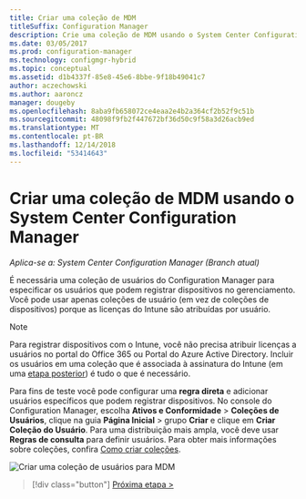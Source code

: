 ```yaml
---
title: Criar uma coleção de MDM
titleSuffix: Configuration Manager
description: Crie uma coleção de MDM usando o System Center Configuration Manager.
ms.date: 03/05/2017
ms.prod: configuration-manager
ms.technology: configmgr-hybrid
ms.topic: conceptual
ms.assetid: d1b4337f-85e8-45e6-8bbe-9f18b49041c7
author: aczechowski
ms.author: aaroncz
manager: dougeby
ms.openlocfilehash: 8aba9fb658072ce4eaa2e4b2a364cf2b52f9c51b
ms.sourcegitcommit: 48098f9fb2f447672bf36d50c9f58a3d26acb9ed
ms.translationtype: MT
ms.contentlocale: pt-BR
ms.lasthandoff: 12/14/2018
ms.locfileid: "53414643"
---
```

# <a name="create-an-mdm-collection-with-system-center-configuration-manager-and-microsoft-intune"></a>Criar uma coleção de MDM usando o System Center Configuration Manager

*Aplica-se a: System Center Configuration Manager (Branch atual)*

É necessária uma coleção de usuários do Configuration Manager para especificar os usuários que podem registrar dispositivos no gerenciamento. Você pode usar apenas coleções de usuário (em vez de coleções de dispositivos) porque as licenças do Intune são atribuídas por usuário.

> [!NOTE]
> Para registrar dispositivos com o Intune, você não precisa atribuir licenças a usuários no portal do Office 365 ou Portal do Azure Active Directory. Incluir os usuários em uma coleção que é associada à assinatura do Intune (em uma [etapa posterior](configure-intune-subscription.md)) é tudo o que é necessário.

Para fins de teste você pode configurar uma **regra direta** e adicionar usuários específicos que podem registrar dispositivos. No console do Configuration Manager, escolha **Ativos e Conformidade** > **Coleções de Usuários**, clique na guia **Página Inicial** > grupo **Criar** e clique em **Criar Coleção do Usuário**. Para uma distribuição mais ampla, você deve usar **Regras de consulta** para definir usuários. Para obter mais informações sobre coleções, confira [Como criar coleções](https://technet.microsoft.com/library/mt629371.aspx).

![Criar uma coleção de usuários para MDM](../media/mdm-create-user-collection.png)

> [!div class="button"]
> [Próxima etapa >](confirm-dns.md)
